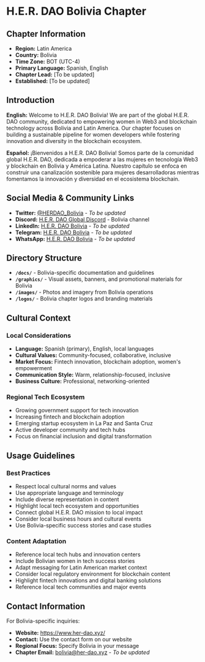 # H.E.R. DAO Bolivia Chapter

## Chapter Information

- **Region:** Latin America
- **Country:** Bolivia
- **Time Zone:** BOT (UTC-4)
- **Primary Language:** Spanish, English
- **Chapter Lead:** [To be updated]
- **Established:** [To be updated]

## Introduction

**English:**
Welcome to H.E.R. DAO Bolivia! We are part of the global H.E.R. DAO community, dedicated to empowering women in Web3 and blockchain technology across Bolivia and Latin America. Our chapter focuses on building a sustainable pipeline for women developers while fostering innovation and diversity in the blockchain ecosystem.

**Español:**
¡Bienvenidos a H.E.R. DAO Bolivia! Somos parte de la comunidad global H.E.R. DAO, dedicada a empoderar a las mujeres en tecnología Web3 y blockchain en Bolivia y América Latina. Nuestro capítulo se enfoca en construir una canalización sostenible para mujeres desarrolladoras mientras fomentamos la innovación y diversidad en el ecosistema blockchain.

## Social Media & Community Links

- **Twitter:** [@HERDAO_Bolivia](https://twitter.com/HERDAO_Bolivia) - *To be updated*
- **Discord:** [H.E.R. DAO Global Discord](https://discord.gg/her-dao) - Bolivia channel
- **LinkedIn:** [H.E.R. DAO Bolivia](https://linkedin.com/company/her-dao-bolivia) - *To be updated*
- **Telegram:** [H.E.R. DAO Bolivia](https://t.me/herdao_bolivia) - *To be updated*
- **WhatsApp:** [H.E.R. DAO Bolivia](https://wa.me/591XXXXXXXX) - *To be updated*

## Directory Structure

- **`/docs/`** - Bolivia-specific documentation and guidelines
- **`/graphics/`** - Visual assets, banners, and promotional materials for Bolivia
- **`/images/`** - Photos and imagery from Bolivia operations
- **`/logos/`** - Bolivia chapter logos and branding materials

## Cultural Context

### Local Considerations
- **Language:** Spanish (primary), English, local languages
- **Cultural Values:** Community-focused, collaborative, inclusive
- **Market Focus:** Fintech innovation, blockchain adoption, women's empowerment
- **Communication Style:** Warm, relationship-focused, inclusive
- **Business Culture:** Professional, networking-oriented

### Regional Tech Ecosystem
- Growing government support for tech innovation
- Increasing fintech and blockchain adoption
- Emerging startup ecosystem in La Paz and Santa Cruz
- Active developer community and tech hubs
- Focus on financial inclusion and digital transformation

## Usage Guidelines

### Best Practices
- Respect local cultural norms and values
- Use appropriate language and terminology
- Include diverse representation in content
- Highlight local tech ecosystem and opportunities
- Connect global H.E.R. DAO mission to local impact
- Consider local business hours and cultural events
- Use Bolivia-specific success stories and case studies

### Content Adaptation
- Reference local tech hubs and innovation centers
- Include Bolivian women in tech success stories
- Adapt messaging for Latin American market context
- Consider local regulatory environment for blockchain content
- Highlight fintech innovations and digital banking solutions
- Reference local tech communities and major events

## Contact Information

For Bolivia-specific inquiries:
- **Website:** https://www.her-dao.xyz/
- **Contact:** Use the contact form on our website
- **Regional Focus:** Specify Bolivia in your message
- **Chapter Email:** bolivia@her-dao.xyz - *To be updated*
